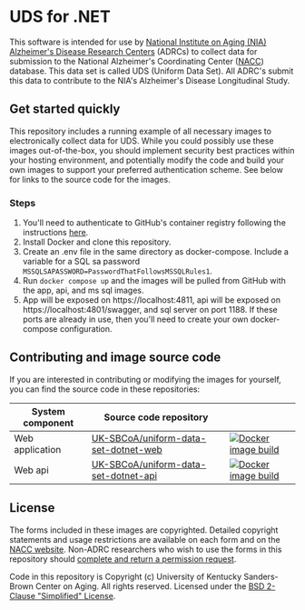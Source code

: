 # UDS for .NET

This software is intended for use by [National Institute on Aging (NIA) Alzheimer's Disease Research Centers](https://www.nia.nih.gov/research/dn/national-alzheimers-coordinating-center-nacc) (ADRCs) to collect data for submission to the National Alzheimer's Coordinating Center ([NACC](https://naccdata.org/)) database. This data set is called UDS (Uniform Data Set). All ADRC's submit this data to contribute to the NIA's Alzheimer's Disease Longitudinal Study.

## Get started quickly
This repository includes a running example of all necessary images to electronically collect data for UDS. While you could possibly use these images out-of-the-box, you should implement security best practices within your hosting environment, and potentially modify the code and build your own images to support your preferred authentication scheme. See below for links to the source code for the images.

### Steps
1. You'll need to authenticate to GitHub's container registry following the instructions [here](https://docs.github.com/en/packages/working-with-a-github-packages-registry/working-with-the-container-registry#authenticating-with-a-personal-access-token-classic).
2. Install Docker and clone this repository.
3. Create an .env file in the same directory as docker-compose. Include a variable for a SQL sa password `MSSQLSAPASSWORD=PasswordThatFollowsMSSQLRules1`.
4. Run `docker compose up` and the images will be pulled from GitHub with the app, api, and ms sql images.
5. App will be exposed on https://localhost:4811, api will be exposed on https://localhost:4801/swagger, and sql server on port 1188. If these ports are already in use, then you'll need to create your own docker-compose configuration.

## Contributing and image source code
If you are interested in contributing or modifying the images for yourself, you can find the source code in these repositories:

| System component  | Source code repository | |
| ------------- | ------------- | ----- |
| Web application  | [UK-SBCoA/uniform-data-set-dotnet-web](https://github.com/UK-SBCoA/uniform-data-set-dotnet-web)  | [![Docker image build](https://github.com/UK-SBCoA/uniform-data-set-dotnet-web/actions/workflows/container-release.yml/badge.svg?branch=release)](https://github.com/orgs/UK-SBCoA/packages/container/package/uniform-data-set-dotnet-web) |
| Web api  | [UK-SBCoA/uniform-data-set-dotnet-api](https://github.com/UK-SBCoA/uniform-data-set-dotnet-api)  | [![Docker image build](https://github.com/UK-SBCoA/uniform-data-set-dotnet-api/actions/workflows/container-release.yml/badge.svg?branch=release)](https://github.com/orgs/UK-SBCoA/packages/container/package/uniform-data-set-dotnet-api) |


## License
The forms included in these images are copyrighted. Detailed copyright statements and usage restrictions are available on each form and on the [NACC website](https://naccdata.org/data-collection/guidelines-copyright). Non-ADRC researchers who wish to use the forms in this repository should [complete and return a permission request](https://files.alz.washington.edu/nacc-permission-form.pdf).

Code in this repository is Copyright (c) University of Kentucky Sanders-Brown Center on Aging. All rights reserved. Licensed under the [BSD 2-Clause "Simplified" License](LICENSE).
